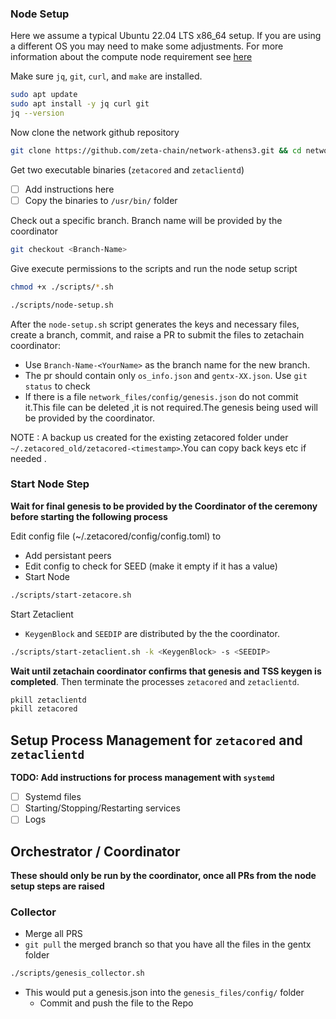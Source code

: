 ### Node Setup
Here we assume a typical Ubuntu 22.04 LTS x86_64 setup. If you are using a different OS you may need to make some adjustments.
For more information about the compute node requirement see [here](hosting.md)

Make sure `jq`, `git`, `curl`, and `make` are installed. 

```bash
sudo apt update
sudo apt install -y jq curl git 
jq --version
```

Now clone the network github repository
```bash
git clone https://github.com/zeta-chain/network-athens3.git && cd network-athens3
```

Get two executable binaries (`zetacored` and `zetaclientd`)
- [ ] Add instructions here
- [ ] Copy the binaries to `/usr/bin/` folder

Check out a specific branch. Branch name will be provided by the coordinator
```bash
git checkout <Branch-Name>
```

Give execute permissions to the scripts and run the node setup script
```bash
chmod +x ./scripts/*.sh
```

```bash
./scripts/node-setup.sh
```

After the `node-setup.sh` script generates the keys and necessary
files, create a branch, commit, and raise a PR to submit the files
to zetachain coordinator:

  - Use `Branch-Name-<YourName>` as the branch name for the new branch.
  - The pr should contain only `os_info.json` and `gentx-XX.json`. Use `git status` to check
  - If there is a file `network_files/config/genesis.json` do not commit it.This file can be deleted ,it is not required.The genesis being used will be provided by the coordinator.

NOTE : A backup us created for the existing zetacored folder under `~/.zetacored_old/zetacored-<timestamp>`.You can copy back keys etc if needed .

  

### Start Node Step

**Wait for final genesis to be provided by the Coordinator of the ceremony before starting the following process**


Edit config file (~/.zetacored/config/config.toml) to
  - Add persistant peers
  - Edit config to check for SEED (make it empty if it has a value)
  - Start Node

```bash
./scripts/start-zetacore.sh
```

Start Zetaclient
  - `KeygenBlock` and `SEEDIP` are distributed by the the coordinator.

```bash
./scripts/start-zetaclient.sh -k <KeygenBlock> -s <SEEDIP>
```

**Wait until zetachain coordinator confirms that genesis and TSS keygen is completed**. 
Then terminate the processes `zetacored` and `zetaclientd`.

```bash
pkill zetaclientd
pkill zetacored
```


## Setup Process Management for `zetacored` and `zetaclientd`

**TODO: Add instructions for process management with `systemd`**

- [ ] Systemd files
- [ ] Starting/Stopping/Restarting services
- [ ] Logs

## Orchestrator / Coordinator

**These should only be run by the coordinator, once all PRs from the node setup steps are raised**


### Collector
- Merge all PRS
- `git pull` the merged branch so that you have all the files in the gentx folder

```bash
./scripts/genesis_collector.sh
```

- This would put a genesis.json into the `genesis_files/config/` folder
    - Commit and push the file to the Repo
